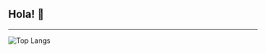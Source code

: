 ## Hola! 🚀
<hr >

![Top Langs](https://github-readme-stats.vercel.app/api/top-langs/?username=anuraghazra&hide_progress=true)
